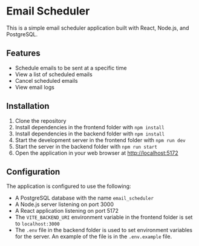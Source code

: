 # Email Scheduler

This is a simple email scheduler application built with React, Node.js, and PostgreSQL.

## Features

* Schedule emails to be sent at a specific time
* View a list of scheduled emails
* Cancel scheduled emails
* View email logs

## Installation

1. Clone the repository
2. Install dependencies in the frontend folder with `npm install`
3. Install dependencies in the backend folder with `npm install`
4. Start the development server in the frontend folder with `npm run dev`
5. Start the server in the backend folder with `npm run start`
6. Open the application in your web browser at <http://localhost:5172>

## Configuration

The application is configured to use the following:

* A PostgreSQL database with the name `email_scheduler`
* A Node.js server listening on port 3000
* A React application listening on port 5172
* The `VITE_BACKEND_URI` environment variable in the frontend folder is set to `localhost:3000`
* The `.env` file in the backend folder is used to set environment variables for the server. An example of the file is in the `.env.example` file.

